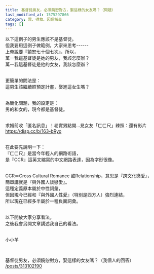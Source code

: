 ```yaml
---
title: 基督徒男友，必須饒恕對方，娶這樣的女友嗎？（問題）
last_modified_at: 1575297866
category: 罪、得救、因信稱義
tags: []
---
```


<p>以下這例子的男生應該不是基督徒。<br/>
但我要用這例子做範例，大家來思考------<br/>
上帝說要『饒恕七十個七次』，所以，<br/>
萬一我這基督徒是她的男友，我該怎麼辦？<br/>
萬一我這基督徒是他的女友，我該怎麼辦？</p>
<p><br/>
更簡單的問法是：<br/>
這男生該繼續照預定計畫，娶進這女生嗎？</p>
<p><br/>
為簡化問題，我的設定是：<br/>
男的和女的，現今都是基督徒。</p>
<p><br/>
求婚前收「匿名訊息」！老實男點開...見女友「ㄈㄈ尺」辣照：還有影片<br/>
<a href="https://disp.cc/b/163-bRyo" target="_blank">https://disp.cc/b/163-bRyo</a></p>
<p><br/>
在此要先說明一下：<br/>
『ㄈㄈ尺』是當今年輕人的網路術語，<br/>
是『CCR』這英文縮寫的中文網路表達，因為字形很像。</p>
<p><br/>
CCR＝Cross Cultural Romance 或Relationship，意思是『跨文化戀愛』，<br/>
簡單講就是『與外國人談戀愛』。<br/>
這種定義原本屬於中性詞彙，<br/>
但因現今已經和『與外國人性愛』（特別是西方人）強烈連結，<br/>
所以現在已經多半屬於一種負面詞彙。</p>
<p><br/>
以下開放大家分享看法。<br/>
之後我會另開文章講述我自己的看法。</p>
<p><br/>
小小羊</p>
<p> </p>
<p>基督徒男友，必須饒恕對方，娶這樣的女友嗎？（我個人的回答）<br/>
<a href="/posts/313102190" target="_blank">/posts/313102190</a></p>
<p> </p>

